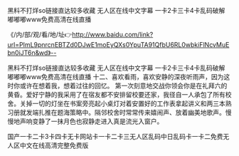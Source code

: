 黑料不打烊so链接直达较多收藏
无人区在线中文字幕
一卡2卡三卡4卡乱码破解
嘟嘟嘟www免费高清在线直播


《/内/部/观/看/地/址👉http://www.baidu.com/link?url=PImL9pnrcnEBTZd0DJwE1moEyQXs0YpuTA91QfbU6RL0wbkiFlNcvMuEbn0iJT6n&wd》--

黑料不打烊so链接直达较多收藏
无人区在线中文字幕
一卡2卡三卡4卡乱码破解
嘟嘟嘟www免费高清在线直播
	十二、喜欢看雨，喜欢安静的深夜听雨声，因为这时你或许在想着我，想着过往的回忆。
第一次刻意地交战你领会你是在礼拜六的黄昏。爱好宁静的我采用了在宿友都不安排留校要还家，我径自一人承包了所有校舍。关掉一切的灯坐在书案旁亮起小桌灯对着安置好的工作表拿起讲义和两三本熟习册就发端扎推在题海策略中。隔邻校舍时常常传来嬉闹声、放着幽美地歌声。慢慢地声响变静了一抹月色也寂静走进入真是流光入窗户。





国产一卡二卡3卡四卡无卡网站卡一卡二卡三无人区乱码中日乱码卡一卡二免费无人区中文在线高清完整免费版
